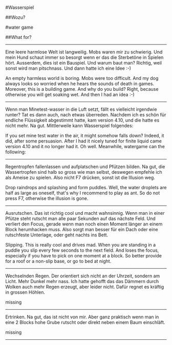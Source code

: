 #Wasserspiel

##Wozu?

#water game

##What for?

---

Eine leere harmlose Welt ist langweilig. Mobs waren mir zu schwierig. Und mein Hund schaut immer so besorgt wenn er das die Sterbetöne in Spielen hört. Ausserdem, dies ist ein Bauspiel. Und warum baut man? Richtig, weil sonst wird man pitschnass. Und dann hatte ich eine Idee :-)

An empty harmless world is boring. Mobs were too difficult. And my dog always looks so worried when he hears the sounds of death in games. Moreover, this is a building game. And why do you build? Right, because otherwise you will get soaking wet. And then I had an idea :-)

---

Wenn man Minetest-wasser in die Luft setzt, fällt es vielleicht irgendwie runter? Tat es dann auch, nach etwas überreden. Nachdem ich es schön für endliche Flüssigkeit abgestimmt hatte, kam version 4.10, und die hatte es nicht mehr. Na gut. Mittlerweile kann Wasserspiel folgendes:

If you set mine test water in the air, it might somehow falls down? Indeed, it did, after some persuasion. After I had it nicely tuned for finite liquid came version 4.10 and it no longer had it. Oh well. Meanwhile, watergame can the following:

---

Regentropfen fallenlassen und aufplatschen und Pfützen bilden. Na gut, die Wassertropfen sind halb so gross wie man selbst, deswegen empfehle ich als Ameise zu spielen. Also nicht F7 drücken, sonst ist die Illusion weg.

Drop raindrops and splashing and form puddles. Well, the water droplets are half as large as oneself, that's why I recommend to play as ant. So do not press F7, otherwise the illusion is gone.

---

Ausrutschen. Das ist richtig cool und macht wahnsinnig. Wenn man in einer Pfütze steht rutscht man alle paar Sekunden auf das nächste Feld. Und verliert den Focus, gerade wenn man noch einen Moment länger an einem Block herumhacken muss. Also sorgt man besser für ein Dach oder eine rutschfeste Unterlage, oder geht nachts ins Bett.

Slipping. This is really cool and drives mad. When you are standing in a puddle you slip every few seconds to the next field. And loses the focus, especially if you have to pick on one moment at a block. So better provide for a roof or a non-slip base, or go to bed at night.

---

Wechselnden Regen. Der orientiert sich nicht an der Uhrzeit, sondern am Licht. Mehr Dunkel mehr nass. Ich hatte gehofft das das Dämmern durch Wolken auch mehr Regen erzeugt, aber leider nicht. Dafür regnet es kräftig in grossen Höhlen.

missing

---

Ertrinken. Na gut, das ist nicht von mir. Aber ganz praktisch wenn man in eine 2 Blocks hohe Grube rutscht oder direkt neben einem Baum einschläft.

missing

---




